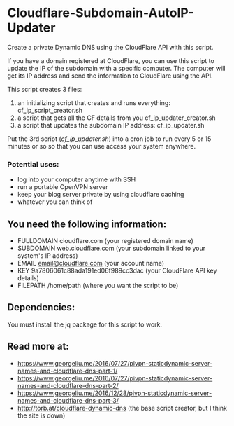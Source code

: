 # Cloudflare-Subdomain-AutoIP-Updater
Create a private Dynamic DNS using the CloudFlare API with this script.

If you have a domain registered at CloudFlare, you can use this script to update the IP of the subdomain with a specific computer. The computer will get its IP address and send the information to CloudFlare using the API.

This script creates 3 files: 
1. an initializing script that creates and runs everything: cf_ip_script_creator.sh
2. a script that gets all the CF details from you cf_ip_updater_creator.sh
3. a script that updates the subdomain IP address: cf_ip_updater.sh

Put the 3rd script (*cf_ip_updater.sh*) into a cron job to run every 5 or 15 minutes or so so that you can use access your system anywhere.

### Potential uses:
* log into your computer anytime with SSH
* run a portable OpenVPN server
* keep your blog server private by using cloudflare caching
* whatever you can think of

## You need the following information: 
* FULLDOMAIN   cloudflare.com (your registered domain name)
* SUBDOMAIN    web.cloudflare.com (your subdomain linked to your system's IP address)<br>
* EMAIL        email@cloudflare.com (your account name)
* KEY          9a7806061c88ada191ed06f989cc3dac (your CloudFlare API key details)
* FILEPATH     /home/path (where you want the script to be)

## Dependencies: 
You must install the jq package for this script to work.

## Read more at:
* https://www.georgeliu.me/2016/07/27/pivpn-staticdynamic-server-names-and-cloudflare-dns-part-1/
* https://www.georgeliu.me/2016/07/27/pivpn-staticdynamic-server-names-and-cloudflare-dns-part-2/
* https://www.georgeliu.me/2016/12/28/pivpn-staticdynamic-server-names-and-cloudflare-dns-part-3/
* http://torb.at/cloudflare-dynamic-dns (the base script creator, but I think the site is down)
